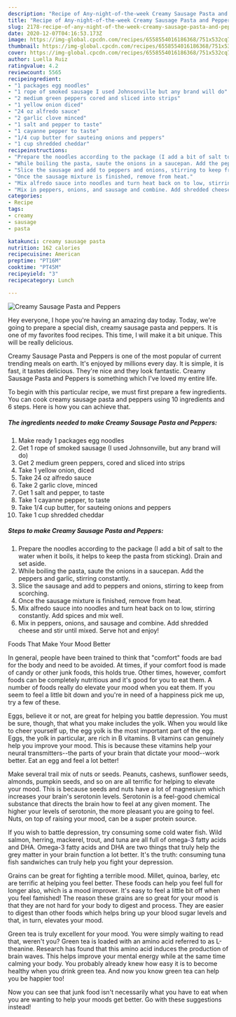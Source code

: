 ```yaml
---
description: "Recipe of Any-night-of-the-week Creamy Sausage Pasta and Peppers"
title: "Recipe of Any-night-of-the-week Creamy Sausage Pasta and Peppers"
slug: 2178-recipe-of-any-night-of-the-week-creamy-sausage-pasta-and-peppers
date: 2020-12-07T04:16:53.173Z
image: https://img-global.cpcdn.com/recipes/6558554016186368/751x532cq70/creamy-sausage-pasta-and-peppers-recipe-main-photo.jpg
thumbnail: https://img-global.cpcdn.com/recipes/6558554016186368/751x532cq70/creamy-sausage-pasta-and-peppers-recipe-main-photo.jpg
cover: https://img-global.cpcdn.com/recipes/6558554016186368/751x532cq70/creamy-sausage-pasta-and-peppers-recipe-main-photo.jpg
author: Luella Ruiz
ratingvalue: 4.2
reviewcount: 5565
recipeingredient:
- "1 packages egg noodles"
- "1 rope of smoked sausage I used Johnsonville but any brand will do"
- "2 medium green peppers cored and sliced into strips"
- "1 yellow onion diced"
- "24 oz alfredo sauce"
- "2 garlic clove minced"
- "1 salt and pepper to taste"
- "1 cayanne pepper to taste"
- "1/4 cup butter for sauteing onions and peppers"
- "1 cup shredded cheddar"
recipeinstructions:
- "Prepare the noodles according to the package (I add a bit of salt to the water when it boils, it helps to keep the pasta from sticking). Drain and set aside."
- "While boiling the pasta, saute the onions in a saucepan. Add the peppers and garlic, stirring constantly."
- "Slice the sausage and add to peppers and onions, stirring to keep from scorching."
- "Once the sausage mixture is finished, remove from heat."
- "Mix alfredo sauce into noodles and turn heat back on to low, stirring constantly. Add spices and mix well."
- "Mix in peppers, onions, and sausage and combine. Add shredded cheese and stir until mixed. Serve hot and enjoy!"
categories:
- Recipe
tags:
- creamy
- sausage
- pasta

katakunci: creamy sausage pasta 
nutrition: 162 calories
recipecuisine: American
preptime: "PT16M"
cooktime: "PT45M"
recipeyield: "3"
recipecategory: Lunch

---
```



![Creamy Sausage Pasta and Peppers](https://img-global.cpcdn.com/recipes/6558554016186368/751x532cq70/creamy-sausage-pasta-and-peppers-recipe-main-photo.jpg)

Hey everyone, I hope you're having an amazing day today. Today, we're going to prepare a special dish, creamy sausage pasta and peppers. It is one of my favorites food recipes. This time, I will make it a bit unique. This will be really delicious.

Creamy Sausage Pasta and Peppers is one of the most popular of current trending meals on earth. It's enjoyed by millions every day. It is simple, it is fast, it tastes delicious. They're nice and they look fantastic. Creamy Sausage Pasta and Peppers is something which I've loved my entire life.




To begin with this particular recipe, we must first prepare a few ingredients. You can cook creamy sausage pasta and peppers using 10 ingredients and 6 steps. Here is how you can achieve that.

<!--inarticleads1-->

##### The ingredients needed to make Creamy Sausage Pasta and Peppers:

1. Make ready 1 packages egg noodles
1. Get 1 rope of smoked sausage (I used Johnsonville, but any brand will do)
1. Get 2 medium green peppers, cored and sliced into strips
1. Take 1 yellow onion, diced
1. Take 24 oz alfredo sauce
1. Take 2 garlic clove, minced
1. Get 1 salt and pepper, to taste
1. Take 1 cayanne pepper, to taste
1. Take 1/4 cup butter, for sauteing onions and peppers
1. Take 1 cup shredded cheddar




<!--inarticleads2-->

##### Steps to make Creamy Sausage Pasta and Peppers:

1. Prepare the noodles according to the package (I add a bit of salt to the water when it boils, it helps to keep the pasta from sticking). Drain and set aside.
1. While boiling the pasta, saute the onions in a saucepan. Add the peppers and garlic, stirring constantly.
1. Slice the sausage and add to peppers and onions, stirring to keep from scorching.
1. Once the sausage mixture is finished, remove from heat.
1. Mix alfredo sauce into noodles and turn heat back on to low, stirring constantly. Add spices and mix well.
1. Mix in peppers, onions, and sausage and combine. Add shredded cheese and stir until mixed. Serve hot and enjoy!




Foods That Make Your Mood Better


In general, people have been trained to think that "comfort" foods are bad for the body and need to be avoided. At times, if your comfort food is made of candy or other junk foods, this holds true. Other times, however, comfort foods can be completely nutritious and it's good for you to eat them. A number of foods really do elevate your mood when you eat them. If you seem to feel a little bit down and you're in need of a happiness pick me up, try a few of these.

Eggs, believe it or not, are great for helping you battle depression. You must be sure, though, that what you make includes the yolk. When you would like to cheer yourself up, the egg yolk is the most important part of the egg. Eggs, the yolk in particular, are rich in B vitamins. B vitamins can genuinely help you improve your mood. This is because these vitamins help your neural transmitters--the parts of your brain that dictate your mood--work better. Eat an egg and feel a lot better!

Make several trail mix of nuts or seeds. Peanuts, cashews, sunflower seeds, almonds, pumpkin seeds, and so on are all terrific for helping to elevate your mood. This is because seeds and nuts have a lot of magnesium which increases your brain's serotonin levels. Serotonin is a feel-good chemical substance that directs the brain how to feel at any given moment. The higher your levels of serotonin, the more pleasant you are going to feel. Nuts, on top of raising your mood, can be a super protein source.

If you wish to battle depression, try consuming some cold water fish. Wild salmon, herring, mackerel, trout, and tuna are all full of omega-3 fatty acids and DHA. Omega-3 fatty acids and DHA are two things that truly help the grey matter in your brain function a lot better. It's the truth: consuming tuna fish sandwiches can truly help you fight your depression. 

Grains can be great for fighting a terrible mood. Millet, quinoa, barley, etc are terrific at helping you feel better. These foods can help you feel full for longer also, which is a mood improver. It's easy to feel a little bit off when you feel famished! The reason these grains are so great for your mood is that they are not hard for your body to digest and process. They are easier to digest than other foods which helps bring up your blood sugar levels and that, in turn, elevates your mood.

Green tea is truly excellent for your mood. You were simply waiting to read that, weren't you? Green tea is loaded with an amino acid referred to as L-theanine. Research has found that this amino acid induces the production of brain waves. This helps improve your mental energy while at the same time calming your body. You probably already knew how easy it is to become healthy when you drink green tea. And now you know green tea can help you be happier too!

Now you can see that junk food isn't necessarily what you have to eat when you are wanting to help your moods get better. Go  with  these suggestions  instead!


